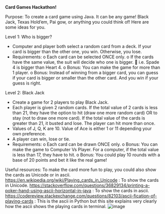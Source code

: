 **Card Games Hackathon!**

Purpose: To create a card game using Java. It can be any game! Black Jack, Texas Hold’em, Pai gow, or anything you could think of! Here are some ideas for you. 

Level 1: Who is bigger?
-	Computer and player both select a random card from a deck. If your card is bigger than the other one, you win. Otherwise, you lose.
-	Requirements:
o	Each card can be selected ONCE only. 
o	If the cards have the same value, the suit will decide who one is bigger.
	i.e. Spade 4 is bigger than Heart 4.
o	Bonus: You can make the game for more than 1 player. 
o	Bonus: Instead of winning from a bigger card, you can guess if your card is bigger or smaller than the other card. And you win if your guess is right. 

Level 2: Black Jack
-	Create a game for 2 players to play Black Jack. 
-	Each player is given 2 random cards. If the total value of 2 cards is less than 21, they have the option to hit (draw one more random card) OR to stay (not to draw one more card). If the total value of the cards is greater than 21, it busted and lose. The player can hit more than once. 
-	Values of J, Q, K are 10. Value of Ace is either 1 or 11 depending your own preference.  
-	A player can win, lose or tie. 
-	Requirements:
o	Each card can be drawn ONCE only. 
o	Bonus: You can make the game to Computer Vs Player. For a computer, if the total value is less than 17, they have to hit. 
o	Bonus: You could play 10 rounds with a base of 20 points and bet it like the real game!

 

Useful resources:
To make the card more fun to play, you could also show the cards as Unicode or in ascii. 
https://en.wikipedia.org/wiki/Playing_cards_in_Unicode   : To show the cards in Unicode. 
https://stackoverflow.com/questions/36829134/printing-a-poker-hand-using-ascii-horizontal-in-java : To show the cards in ascii. 
https://codereview.stackexchange.com/questions/82103/ascii-fication-of-playing-cards : This is the ascii in Python but this site explains very clearly how the ascii shows the playing cards in terminal. 
![image](https://user-images.githubusercontent.com/28776845/135339689-437c97ed-5018-468e-9532-4303b0aec38f.png)
